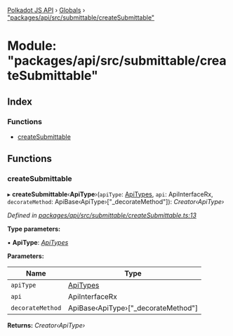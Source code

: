 [Polkadot JS API](../README.md) › [Globals](../globals.md) › ["packages/api/src/submittable/createSubmittable"](_packages_api_src_submittable_createsubmittable_.md)

# Module: "packages/api/src/submittable/createSubmittable"

## Index

### Functions

* [createSubmittable](_packages_api_src_submittable_createsubmittable_.md#createsubmittable)

## Functions

###  createSubmittable

▸ **createSubmittable**‹**ApiType**›(`apiType`: [ApiTypes](_packages_api_src_types_base_.md#apitypes), `api`: ApiInterfaceRx, `decorateMethod`: ApiBase‹ApiType›["_decorateMethod"]): *Creator‹ApiType›*

*Defined in [packages/api/src/submittable/createSubmittable.ts:13](https://github.com/polkadot-js/api/blob/3de336fdf/packages/api/src/submittable/createSubmittable.ts#L13)*

**Type parameters:**

▪ **ApiType**: *[ApiTypes](_packages_api_src_types_base_.md#apitypes)*

**Parameters:**

Name | Type |
------ | ------ |
`apiType` | [ApiTypes](_packages_api_src_types_base_.md#apitypes) |
`api` | ApiInterfaceRx |
`decorateMethod` | ApiBase‹ApiType›["_decorateMethod"] |

**Returns:** *Creator‹ApiType›*
